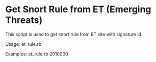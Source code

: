 Get Snort Rule from ET (Emerging Threats)
==
This script is used to get snort rule from ET site with signature id.

Usage:
     et_rule.rb <sid>

Examples:
     et_rule.rb 2010000
